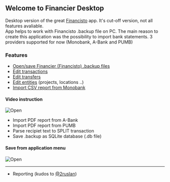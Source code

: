 ## Welcome to Financier Desktop

Desktop version of the great [Financisto](https://github.com/dsolonenko/financisto) app.
It's cut-off version, not all features avaliable. \
App helps to work with Financisto .backup file on PC.
The main reason to create this application was the possibility to import bank statements. 3 providers supported for now (Monobank, A-Bank and PUMB)

### Features

- [Open/save Financier (Financisto) .backup files](/pages/open.md)
- [Edit transactions](/pages/transactions.md)
- [Edit transfers](/pages/transfer.md)
- [Edit entities](/pages/entities.md) (projects, locations ..)
- [Import CSV report from Monobank](/pages/mono.md)

#### Video instruction
![Open](https://vov4uk.github.io/Financier.Desktop/img/mono.gif)

- Import PDF report from A-Bank
- Import PDF report from PUMB
- Parse recipiet text to SPLIT transaction
- Save .backup as SQLite database (.db file)

#### Save from application menu
![Open](https://vov4uk.github.io/Financier.Desktop/img/save_db.png)
_____________
- Reporting (kudos to [@2ruslan](https://github.com/2ruslan))